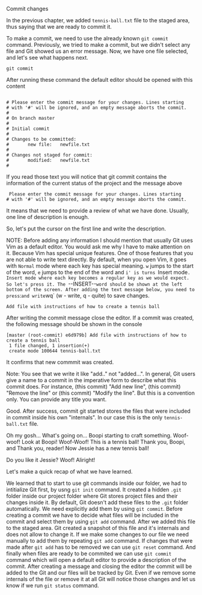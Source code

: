 Commit changes

In the previous chapter, we added `tennis-ball.txt` file to the staged area, thus saying that we are ready to commit it.

To make a commit, we need to use the already known `git commit` command. Previously, we tried to make a commit, but we didn't select any file and Git showed us an error message. Now, we have one file selected, and let's see what happens next.

```
git commit
```

After running these command the default editor should be opened with this content

```

# Please enter the commit message for your changes. Lines starting
# with '#' will be ignored, and an empty message aborts the commit.
#
# On branch master
#
# Initial commit
#
# Changes to be committed:
#       new file:   newfile.txt
#
# Changes not staged for commit:
#       modified:   newfile.txt
#
```

If you read those text you will notice that git commit contains the information of the current status of the project and the message above

```
 Please enter the commit message for your changes. Lines starting
# with '#' will be ignored, and an empty message aborts the commit.
```

It means that we need to provide a review of what we have done. Usually, one line of description is enough.

So, let's put the cursor on the first line and write the description.

NOTE: Before adding any information I should mention that usually Git uses Vim as a default editor. You would ask me why I have to make attention on it. Because Vim has special unique features. One of those features that you are not able to write text directly. By default, when you open Vim, it goes with `Normal` mode where each key has special meaning. `w` jumps to the start of the word, `e` jumps to the end of the word and `i' is turns `Insert mode`. Insert mode where each key becomes a regular key as we would expect. So let's press it. The `--INSERT--` word should be shown at the left bottom of the screen. After adding the text message below, you need to press `:` and write `wq` (w - write, q - quite) to save changes. 

```
Add file with instructions of how to create a tennis ball
```

After writing the commit message close the editor. If a commit was created, the following message should be shown in the console

```
[master (root-commit) e6d979b] Add file with instructions of how to create a tennis ball
 1 file changed, 1 insertion(+)
 create mode 100644 tennis-ball.txt
```

It confirms that new commmit was created.

Note: You see that we write it like "add.." not "added…". In general, Git users give a name to a commit in the imperative form to describe what this commit does. For instance, (this commit) "Add new line", (this commit) "Remove the line" or (this commit) "Modify the line". But this is a convention only. You can provide any title you want.

Good. After success, commit git started stores the files that were included in commit inside his own "internals". In our case this is the only `tennis-ball.txt` file.

Oh my gosh… What's going on… Boopi starting to craft something. Woof-woof! Look at Boopi! Woof-Woof! This is a tennis ball! Thank you, Boopi, and Thank you, reader! Now Jessie has a new tennis ball!

Do you like it Jessie? Woof! Aliright!

Let's make a quick recap of what we have learned.

We learned that to start to use git commands inside our folder, we had to intitialize Git first, by usng `git init` command. It created a hidden `.git` folder inside our project folder where Git stores project files and their changes inside it. By default, Git doesn't add these files to the `.git` folder automatically. We need explicitly add them by using `git commit`. Before creating a commit we have to decide what files will be included in the commit and select them by using `git add` command. After we added this file to the staged area. Git created a snapshot of this file and it's internals and does not allow to change it. If we make some changes to our file we need manually to add them by repeating `git add` command. If changes that were made after `git add` has to be removed we can use `git reset` command. And finally when files are ready to be commited we can use `git commit` command which will open a default editor to provide a description of the commit. After creating a message and closing the editor the commit will be added to the Git and our files will be tracked by Git. Even if we remove some internals of the file or remove it at all Git will notice those changes and let us know if we run `git status` command.


